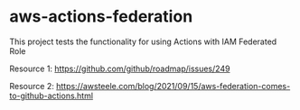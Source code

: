 # aws-actions-federation
This project tests the functionality for using Actions with IAM Federated Role

Resource 1: https://github.com/github/roadmap/issues/249

Resource 2: https://awsteele.com/blog/2021/09/15/aws-federation-comes-to-github-actions.html